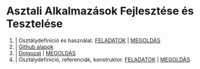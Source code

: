 # Asztali Alkalmazások Fejlesztése és Tesztelése

1. | Osztálydefiníció és használat. <a href="https://github.com/czegledi-david/Asztali_alkalmazasok_fejlesztese_13evfolyam/blob/ab3e785edb24981ae4ae11bc273d7a8268a90ac0/1.alkalom/Csharp-gyak_04.pdf">FELADATOK</a> | <a href="https://github.com/czegledi-david/Asztali_alkalmazasok_fejlesztese_13evfolyam/blob/d3abbf87617751af7b248f014b2b3fafc7a3f2ba/1.alkalom/Program.cs">MEGOLDÁS</a>
2. | <a href="https://www.w3schools.com/git/default.asp?remote=github">Github alapok</a>
3. | <a href="https://github.com/czegledi-david/Asztali_alkalmazasok_fejlesztese_13evfolyam/blob/de0e0ddce30b02572229f22d01d06f2272395022/3.alkalom/Dolgozat.txt">Dolgozat</a> | <a href="https://github.com/czegledi-david/Asztali_alkalmazasok_fejlesztese_13evfolyam/blob/de0e0ddce30b02572229f22d01d06f2272395022/3.alkalom/Program.cs">MEGOLDÁS</a>
4. | Osztálydefiníció, referenciák, konstruktor. <a href="https://github.com/czegledi-david/Asztali_alkalmazasok_fejlesztese_13evfolyam/blob/de0e0ddce30b02572229f22d01d06f2272395022/4.alkalom/Csharp-gyak_04.pdf">FELADATOK</a> | <a href="https://github.com/czegledi-david/Asztali_alkalmazasok_fejlesztese_13evfolyam/blob/de0e0ddce30b02572229f22d01d06f2272395022/4.alkalom/Program.cs">MEGOLDÁS</a>
